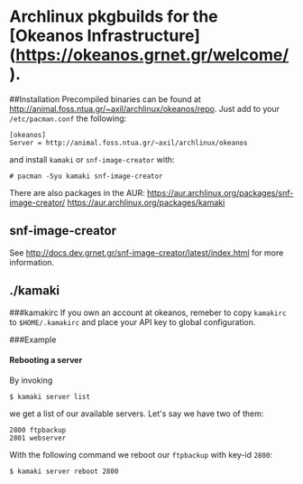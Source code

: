 # Archlinux pkgbuilds for the [Okeanos Infrastructure] (https://okeanos.grnet.gr/welcome/).

##Installation
Precompiled binaries can be found at
http://animal.foss.ntua.gr/~axil/archlinux/okeanos/repo. 
Just add to your `/etc/pacman.conf` the following:

    [okeanos]
    Server = http://animal.foss.ntua.gr/~axil/archlinux/okeanos
	
and install `kamaki` or `snf-image-creator` with:

    # pacman -Syu kamaki snf-image-creator

There are also packages in the AUR:
https://aur.archlinux.org/packages/snf-image-creator/
https://aur.archlinux.org/packages/kamaki


## snf-image-creator

See http://docs.dev.grnet.gr/snf-image-creator/latest/index.html for more
information.

## ./kamaki

###kamakirc
If you own an account at okeanos, remeber to copy `kamakirc` to `$HOME/.kamakirc` and place your API key to global configuration.

###Example
#### Rebooting a server
By invoking 

    $ kamaki server list

we get a list of our available servers. Let's say we have two of them:

    2800 ftpbackup
    2801 webserver

With the following command we reboot our `ftpbackup` with key-id `2800`:

    $ kamaki server reboot 2800

